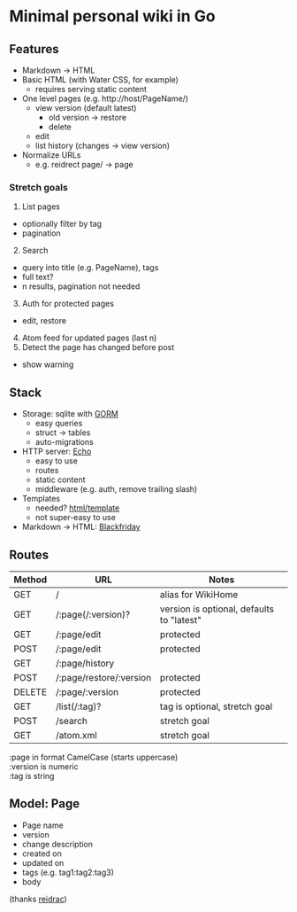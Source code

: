 # Minimal personal wiki in Go

## Features

* Markdown -> HTML
* Basic HTML (with Water CSS, for example)
  * requires serving static content
* One level pages (e.g. http://host/PageName/)
  * view version (default latest)
    * old version -> restore
    * delete
  * edit
  * list history (changes -> view version)
* Normalize URLs
  * e.g. reidrect page/ -> page

### Stretch goals

1. List pages
  * optionally filter by tag
  * pagination
2. Search
  * query into title (e.g. PageName), tags
  * full text?
  * n results, pagination not needed
3. Auth for protected pages
  * edit, restore
4. Atom feed for updated pages (last n)
5. Detect the page has changed before post
  * show warning

## Stack

* Storage: sqlite with [GORM](https://gorm.io/)
  * easy queries
  * struct -> tables
  * auto-migrations
* HTTP server: [Echo](https://echo.labstack.com/)
  * easy to use
  * routes
  * static content
  * middleware (e.g. auth, remove trailing slash)
* Templates
  * needed? [html/template](https://pkg.go.dev/html/template)
  * not super-easy to use
* Markdown -> HTML: [Blackfriday](https://github.com/russross/blackfriday)

## Routes

| Method | URL                     | Notes                                     |
| ---    | ---                     | ---                                       |
| GET    | /                       | alias for WikiHome                        |
| GET    | /:page(/:version)?      | version is optional, defaults to "latest" |
| GET    | /:page/edit             | protected                                 |
| POST   | /:page/edit             | protected                                 |
| GET    | /:page/history          |                                           |
| POST   | /:page/restore/:version | protected                                 |
| DELETE | /:page/:version         | protected                                 |
| GET    | /list(/:tag)?           | tag is optional, stretch goal             |
| POST   | /search                 | stretch goal                              |
| GET    | /atom.xml               | stretch goal                              |

:page in format CamelCase (starts uppercase)  
:version is numeric  
:tag is string

## Model: Page

* Page name
* version
* change description
* created on
* updated on
* tags (e.g. tag1:tag2:tag3)
* body


(thanks [reidrac](http://github.com/reidrac))
